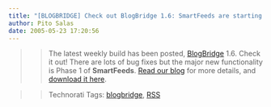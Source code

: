 ```yaml
---
title: "[BLOGBRIDGE] Check out BlogBridge 1.6: SmartFeeds are starting to appear!"
author: Pito Salas
date: 2005-05-23 17:20:56
---
```


>>

>> The latest weekly build has been posted,
[BlogBridge](<http://www.blogbridge.com/index.html>) 1.6. Check it out! There
are lots of bug fixes but the major new functionality is Phase 1 of
**SmartFeeds**. [Read our blog](<http://www.blogbridge.com/weblog/index.html>)
for more details, and [download it
here](<http://www.blogbridge.com/install/weekly/blogbridge.jnlp>).

>>

>> Technorati Tags: [blogbridge](<http://technorati.com/tag/blogbridge>),
[RSS](<http://technorati.com/tag/RSS>)


